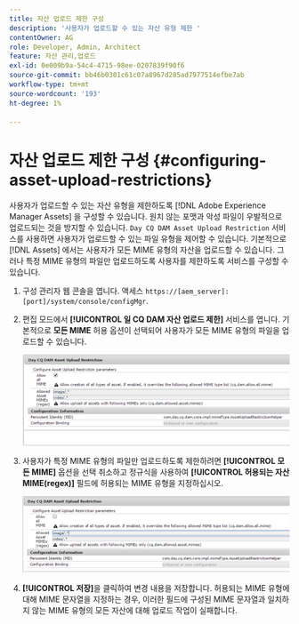```yaml
---
title: 자산 업로드 제한 구성
description: '사용자가 업로드할 수 있는 자산 유형 제한 '
contentOwner: AG
role: Developer, Admin, Architect
feature: 자산 관리,업로드
exl-id: 0e009b9a-54c4-4715-98ee-0207839f90f6
source-git-commit: bb46b0301c61c07a8967d285ad7977514efbe7ab
workflow-type: tm+mt
source-wordcount: '193'
ht-degree: 1%

---
```


# 자산 업로드 제한 구성 {#configuring-asset-upload-restrictions}

사용자가 업로드할 수 있는 자산 유형을 제한하도록 [!DNL Adobe Experience Manager Assets] 을 구성할 수 있습니다. 원치 않는 포맷과 악성 파일이 우발적으로 업로드되는 것을 방지할 수 있습니다. `Day CQ DAM Asset Upload Restriction` 서비스를 사용하면 사용자가 업로드할 수 있는 파일 유형을 제어할 수 있습니다. 기본적으로 [!DNL Assets] 에서는 사용자가 모든 MIME 유형의 자산을 업로드할 수 있습니다. 그러나 특정 MIME 유형의 파일만 업로드하도록 사용자를 제한하도록 서비스를 구성할 수 있습니다.

1. 구성 관리자 웹 콘솔을 엽니다. 액세스 `https://[aem_server]:[port]/system/console/configMgr`.
1. 편집 모드에서 **[!UICONTROL 일 CQ DAM 자산 업로드 제한]** 서비스를 엽니다. 기본적으로 **모든 MIME** 허용 옵션이 선택되어 사용자가 모든 MIME 유형의 파일을 업로드할 수 있습니다.

   ![chlimage_1-378](assets/chlimage_1-378.png)

1. 사용자가 특정 MIME 유형의 파일만 업로드하도록 제한하려면 **[!UICONTROL 모든 MIME]** 옵션을 선택 취소하고 정규식을 사용하여 **[!UICONTROL 허용되는 자산 MIME(regex)]** 필드에 허용되는 MIME 유형을 지정하십시오.

   ![chlimage_1-379](assets/chlimage_1-379.png)

1. **[!UICONTROL 저장]**&#x200B;을 클릭하여 변경 내용을 저장합니다. 허용되는 MIME 유형에 대해 MIME 문자열을 지정하는 경우, 이러한 필드에 구성된 MIME 문자열과 일치하지 않는 MIME 유형의 모든 자산에 대해 업로드 작업이 실패합니다.
